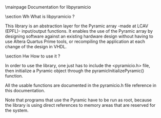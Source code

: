 \mainpage Documentation for libpyramicio

\section Wh What is libpyramicio ?

This library is an abstraction layer for the Pyramic array -made at LCAV (EPFL)-
input/output functions. It enables the use of the Pyramic array by designing 
software against an existing hardware design without having to use Altera
Quartus Prime tools, or recompiling the application at each change of the
design in VHDL.

\section Hw How to use it ?

In order to use the library, one just has to include the <pyramicio.h> file,
then initialize a Pyramic object through the pyramicInitializePyramic() function.

All the usable functions are documented in the pyramicio.h file reference in
this documentation.

Note that programs that use the Pyramic have to be run as root, because the
library is using direct references to memory areas that are reserved for the
system. 
